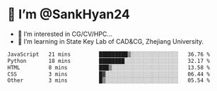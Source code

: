 # 👋 I’m @SankHyan24

- 👀 I’m interested in CG/CV/HPC...
- 🌱 I’m learning in State Key Lab of CAD&CG, Zhejiang University.

<!---
SankHyan24/SankHyan24 is a ✨ special ✨ repository because its `README.md` (this file) appears on your GitHub profile.
You can click the Preview link to take a look at your changes.
--->
<!--START_SECTION:waka-->

```txt
JavaScript   21 mins         █████████▒░░░░░░░░░░░░░░░   36.76 %
Python       18 mins         ████████░░░░░░░░░░░░░░░░░   32.17 %
HTML         8 mins          ███▒░░░░░░░░░░░░░░░░░░░░░   13.58 %
CSS          3 mins          █▓░░░░░░░░░░░░░░░░░░░░░░░   06.44 %
Other        3 mins          █▒░░░░░░░░░░░░░░░░░░░░░░░   05.54 %
```

<!--END_SECTION:waka-->
